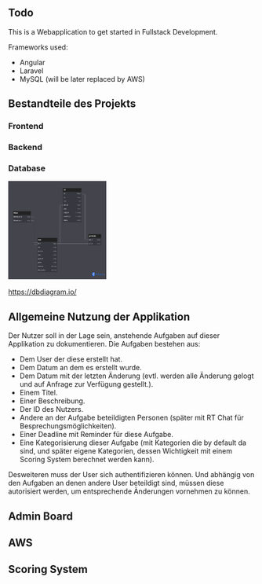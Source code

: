 ## Todo

This is a Webapplication to get started in Fullstack Development.

Frameworks used:
- Angular
- Laravel
- MySQL (will be later replaced by AWS)


## Bestandteile des Projekts

### Frontend

### Backend

### Database
<img src="./doc_rsrcs/first_db_schema.png" alt="first db schema" width="200" height="200">

https://dbdiagram.io/

## Allgemeine Nutzung der Applikation 
Der Nutzer soll in der Lage sein, anstehende Aufgaben auf dieser Applikation zu dokumentieren.
Die Aufgaben bestehen aus:
- Dem User der diese erstellt hat.
- Dem Datum an dem es erstellt wurde.
- Dem Datum mit der letzten Änderung (evtl. werden alle Änderung gelogt und auf Anfrage zur Verfügung gestellt.).
- Einem Titel.
- Einer Beschreibung.
- Der ID des Nutzers.
- Andere an der Aufgabe beteildigten Personen (später mit RT Chat für Besprechungsmöglichkeiten).
- Einer Deadline mit Reminder für diese Aufgabe.
- Eine Kategorisierung dieser Aufgabe (mit Kategorien die by default da sind, und später eigene Kategorien, dessen Wichtigkeit mit einem Scoring System berechnet werden kann).

Desweiteren muss der User sich authentifizieren können. Und abhängig von den Aufgaben an denen andere User beteildigt sind, müssen diese autorisiert werden, um entsprechende Änderungen vornehmen zu können.

## Admin Board

## AWS

## Scoring System
